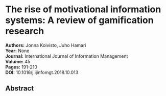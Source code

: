 # The rise of motivational information systems: A review of gamification research

**Authors:** Jonna Koivisto, Juho Hamari  
**Year:** None  
**Journal:** International Journal of Information Management  
**Volume:** 45  
**Pages:** 191-210  
**DOI:** 10.1016/j.ijinfomgt.2018.10.013  

## Abstract


